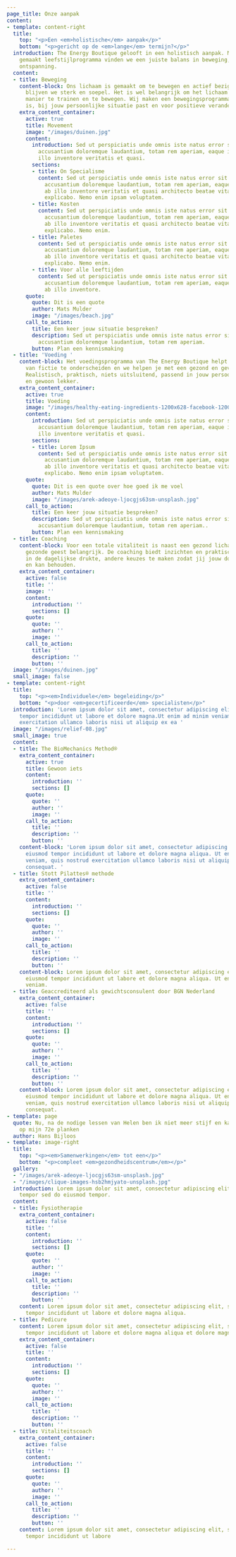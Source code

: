 ```yaml
---
page_title: Onze aanpak
content:
- template: content-right
  title:
    top: "<p>Een <em>holistische</em> aanpak</p>"
    bottom: "<p>gericht op de <em>lange</em> termijn?</p>"
  introduction: The Energy Boutique gelooft in een holistisch aanpak. Met een op maat
    gemaakt leefstijlprogramma vinden we een juiste balans in beweging, voeding en
    ontspanning.
  content:
  - title: Beweging
    content-block: Ons lichaam is gemaakt om te bewegen en actief bezig te zijn, zo
      blijven we sterk en soepel. Het is wel belangrijk om het lichaam op de juiste
      manier te trainen en te bewegen. Wij maken een bewegingsprogramma dat realistisch
      is, bij jouw persoonlijke situatie past en voor positieve veranderingen zorgt.
    extra_content_container:
      active: true
      title: Movement
      image: "/images/duinen.jpg"
      content:
        introduction: Sed ut perspiciatis unde omnis iste natus error sit voluptatem
          accusantium doloremque laudantium, totam rem aperiam, eaque ipsa quae ab
          illo inventore veritatis et quasi.
        sections:
        - title: On Specialisme
          content: Sed ut perspiciatis unde omnis iste natus error sit voluptatem
            accusantium doloremque laudantium, totam rem aperiam, eaque ipsa quae
            ab illo inventore veritatis et quasi architecto beatae vitae dicta sunt
            explicabo. Nemo enim ipsam voluptatem.
        - title: Kosten
          content: Sed ut perspiciatis unde omnis iste natus error sit voluptatem
            accusantium doloremque laudantium, totam rem aperiam, eaque ipsa quae
            ab illo inventore veritatis et quasi architecto beatae vitae dicta sunt
            explicabo. Nemo enim.
        - title: Paletes
          content: Sed ut perspiciatis unde omnis iste natus error sit voluptatem
            accusantium doloremque laudantium, totam rem aperiam, eaque ipsa quae
            ab illo inventore veritatis et quasi architecto beatae vitae dicta sunt
            explicabo. Nemo enim.
        - title: Voor alle leeftijden
          content: Sed ut perspiciatis unde omnis iste natus error sit voluptatem
            accusantium doloremque laudantium, totam rem aperiam, eaque ipsa quae
            ab illo inventore.
      quote:
        quote: Dit is een quote
        author: Mats Mulder
        image: "/images/beach.jpg"
      call_to_action:
        title: Een keer jouw situatie bespreken?
        description: Sed ut perspiciatis unde omnis iste natus error sit voluptatem
          accusantium doloremque laudantium, totam rem aperiam.
        button: Plan een kennismaking
  - title: 'Voeding '
    content-block: Het voedingsprogramma van The Energy Boutique helpt je om feiten
      van fictie te onderscheiden en we helpen je met een gezond en gevarieerd voedingspatroon.
      Realistisch, praktisch, niets uitsluitend, passend in jouw persoonlijke leven
      en gewoon lekker.
    extra_content_container:
      active: true
      title: Voeding
      image: "/images/healthy-eating-ingredients-1200x628-facebook-1200x628.jpg"
      content:
        introduction: Sed ut perspiciatis unde omnis iste natus error sit voluptatem
          accusantium doloremque laudantium, totam rem aperiam, eaque ipsa quae ab
          illo inventore veritatis et quasi.
        sections:
        - title: Lorem Ipsum
          content: Sed ut perspiciatis unde omnis iste natus error sit voluptatem
            accusantium doloremque laudantium, totam rem aperiam, eaque ipsa quae
            ab illo inventore veritatis et quasi architecto beatae vitae dicta sunt
            explicabo. Nemo enim ipsam voluptatem.
      quote:
        quote: Dit is een quote over hoe goed ik me voel
        author: Mats Mulder
        image: "/images/arek-adeoye-ljocgjs63sm-unsplash.jpg"
      call_to_action:
        title: Een keer jouw situatie bespreken?
        description: Sed ut perspiciatis unde omnis iste natus error sit voluptatem
          accusantium doloremque laudantium, totam rem aperiam..
        button: Plan een kennismaking
  - title: Coaching
    content-block: Voor een totale vitaliteit is naast een gezond lichaam, ook een
      gezonde geest belangrijk. De coaching biedt inzichten en praktische tools om,
      in de dagelijkse drukte, andere keuzes te maken zodat jij jouw doelen kan behalen
      en kan behouden.
    extra_content_container:
      active: false
      title: ''
      image: ''
      content:
        introduction: ''
        sections: []
      quote:
        quote: ''
        author: ''
        image: ''
      call_to_action:
        title: ''
        description: ''
        button: ''
  image: "/images/duinen.jpg"
  small_image: false
- template: content-right
  title:
    top: "<p><em>Individuele</em> begeleiding</p>"
    bottom: "<p>door <em>gecertificeerde</em> specialisten</p>"
  introduction: 'Lorem ipsum dolor sit amet, consectetur adipiscing elit, sed do eiusmod
    tempor incididunt ut labore et dolore magna.Ut enim ad minim veniam, quis nostrud
    exercitation ullamco laboris nisi ut aliquip ex ea '
  image: "/images/relief-08.jpg"
  small_image: true
  content:
  - title: The BioMechanics Method®
    extra_content_container:
      active: true
      title: Gewoon iets
      content:
        introduction: ''
        sections: []
      quote:
        quote: ''
        author: ''
        image: ''
      call_to_action:
        title: ''
        description: ''
        button: ''
    content-block: 'Lorem ipsum dolor sit amet, consectetur adipiscing elit, sed do
      eiusmod tempor incididunt ut labore et dolore magna aliqua. Ut enim ad minim
      veniam, quis nostrud exercitation ullamco laboris nisi ut aliquip ex ea commodo
      consequat. '
  - title: Stott Pilattes® methode
    extra_content_container:
      active: false
      title: ''
      content:
        introduction: ''
        sections: []
      quote:
        quote: ''
        author: ''
        image: ''
      call_to_action:
        title: ''
        description: ''
        button: ''
    content-block: Lorem ipsum dolor sit amet, consectetur adipiscing elit, sed do
      eiusmod tempor incididunt ut labore et dolore magna aliqua. Ut enim ad minim
      veniam.
  - title: Geaccrediteerd als gewichtsconsulent door BGN Nederland
    extra_content_container:
      active: false
      title: ''
      content:
        introduction: ''
        sections: []
      quote:
        quote: ''
        author: ''
        image: ''
      call_to_action:
        title: ''
        description: ''
        button: ''
    content-block: Lorem ipsum dolor sit amet, consectetur adipiscing elit, sed do
      eiusmod tempor incididunt ut labore et dolore magna aliqua. Ut enim ad minim
      veniam, quis nostrud exercitation ullamco laboris nisi ut aliquip ex ea commodo
      consequat.
- template: page
  quote: Nu, na de nodige lessen van Helen ben ik niet meer stijf en kan ik zelfs
    op mijn 72e planken
  author: Hans Bijloos
- template: image-right
  title:
    top: "<p><em>Samenwerkingen</em> tot een</p>"
    bottom: "<p>compleet <em>gezondheidscentrum</em></p>"
  gallery:
  - "/images/arek-adeoye-ljocgjs63sm-unsplash.jpg"
  - "/images/clique-images-hsb2hmjyato-unsplash.jpg"
  introduction: Lorem ipsum dolor sit amet, consectetur adipiscing elit, sed do eiusmod
    tempor sed do eiusmod tempor.
  content:
  - title: Fysiotherapie
    extra_content_container:
      active: false
      title: ''
      content:
        introduction: ''
        sections: []
      quote:
        quote: ''
        author: ''
        image: ''
      call_to_action:
        title: ''
        description: ''
        button: ''
    content: Lorem ipsum dolor sit amet, consectetur adipiscing elit, sed do eiusmod
      tempor incididunt ut labore et dolore magna aliqua.
  - title: Pedicure
    content: Lorem ipsum dolor sit amet, consectetur adipiscing elit, sed do eiusmod
      tempor incididunt ut labore et dolore magna aliqua et dolore magna aliqua.
    extra_content_container:
      active: false
      title: ''
      content:
        introduction: ''
        sections: []
      quote:
        quote: ''
        author: ''
        image: ''
      call_to_action:
        title: ''
        description: ''
        button: ''
  - title: Vitaliteitscoach
    extra_content_container:
      active: false
      title: ''
      content:
        introduction: ''
        sections: []
      quote:
        quote: ''
        author: ''
        image: ''
      call_to_action:
        title: ''
        description: ''
        button: ''
    content: Lorem ipsum dolor sit amet, consectetur adipiscing elit, sed do eiusmod
      tempor incididunt ut labore

---
```

